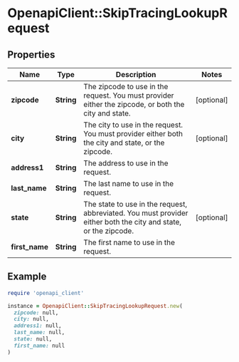 # OpenapiClient::SkipTracingLookupRequest

## Properties

| Name | Type | Description | Notes |
| ---- | ---- | ----------- | ----- |
| **zipcode** | **String** | The zipcode to use in the request. You must provider either the zipcode, or both the city and state. | [optional] |
| **city** | **String** | The city to use in the request. You must provider either both the city and state, or the zipcode. | [optional] |
| **address1** | **String** | The address to use in the request. |  |
| **last_name** | **String** | The last name to use in the request. |  |
| **state** | **String** | The state to use in the request, abbreviated. You must provider either both the city and state, or the zipcode. | [optional] |
| **first_name** | **String** | The first name to use in the request. |  |

## Example

```ruby
require 'openapi_client'

instance = OpenapiClient::SkipTracingLookupRequest.new(
  zipcode: null,
  city: null,
  address1: null,
  last_name: null,
  state: null,
  first_name: null
)
```

